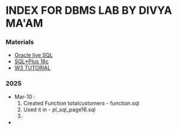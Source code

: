 # INDEX FOR DBMS LAB BY DIVYA MA'AM
### Materials
  * [Oracle live SQL](https://livesql.oracle.com/landing/)
  * [SQL*Plus 18c](https://www.oracle.com/in/database/technologies/sqlplus-cloud.html)
  * [W3 TUTORIAL](https://www.w3schools.com/sql/)
### 2025
  * Mar-10 :
      1. Created Function totalcustomers - function.sql
      2. Used it in - pl_sql_page16.sql
      3. 
  * 
